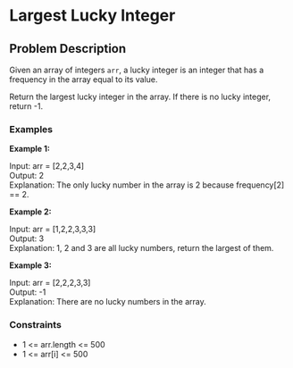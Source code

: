 # Largest Lucky Integer

## Problem Description

Given an array of integers `arr`, a lucky integer is an integer that has a frequency in the array equal to its value.

Return the largest lucky integer in the array. If there is no lucky integer, return -1.

### Examples

**Example 1:**

Input: arr = [2,2,3,4] <br>
Output: 2 <br>
Explanation: The only lucky number in the array is 2 because frequency[2] == 2.

**Example 2:**

Input: arr = [1,2,2,3,3,3] <br>
Output: 3 <br>
Explanation: 1, 2 and 3 are all lucky numbers, return the largest of them.

**Example 3:**

Input: arr = [2,2,2,3,3] <br>
Output: -1 <br>
Explanation: There are no lucky numbers in the array.

### Constraints

- 1 <= arr.length <= 500
- 1 <= arr[i] <= 500